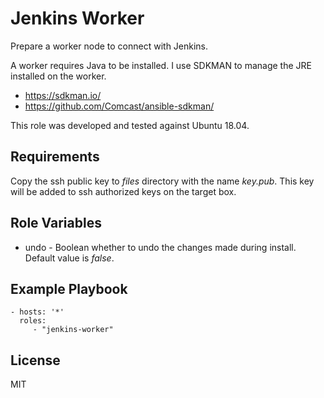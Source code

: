# Jenkins Worker

Prepare a worker node to connect with Jenkins.

A worker requires Java to be installed. I use SDKMAN to manage the JRE
installed on the worker.

- https://sdkman.io/
- https://github.com/Comcast/ansible-sdkman/

This role was developed and tested against Ubuntu 18.04.

## Requirements

Copy the ssh public key to _files_ directory with the name _key.pub_. This key
will be added to ssh authorized keys on the target box.

## Role Variables

- undo - Boolean whether to undo the changes made during install. Default value
is _false_.

## Example Playbook

    - hosts: '*'
      roles:
         - "jenkins-worker"

License
-------

MIT

